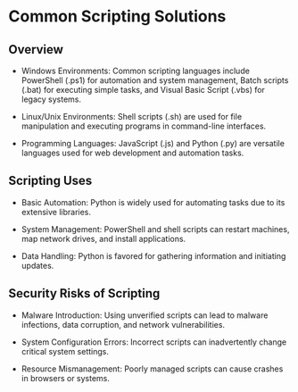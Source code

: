 # Common Scripting Solutions

## Overview

- Windows Environments: Common scripting languages include PowerShell (.ps1) for automation and system management, Batch scripts (.bat) for executing simple tasks, and Visual Basic Script (.vbs) for legacy systems.

- Linux/Unix Environments: Shell scripts (.sh) are used for file manipulation and executing programs in command-line interfaces.

- Programming Languages: JavaScript (.js) and Python (.py) are versatile languages used for web development and automation tasks.

## Scripting Uses

- Basic Automation: Python is widely used for automating tasks due to its extensive libraries.

- System Management: PowerShell and shell scripts can restart machines, map network drives, and install applications.

- Data Handling: Python is favored for gathering information and initiating updates.

## Security Risks of Scripting

- Malware Introduction: Using unverified scripts can lead to malware infections, data corruption, and network vulnerabilities.

- System Configuration Errors: Incorrect scripts can inadvertently change critical system settings.

- Resource Mismanagement: Poorly managed scripts can cause crashes in browsers or systems.